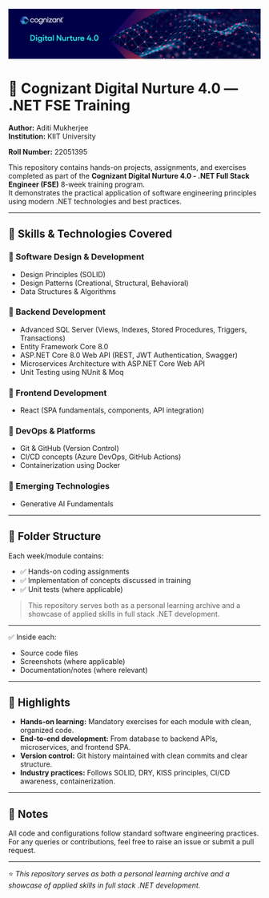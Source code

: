 ![Cognizant Digital Nurture 4.0](https://github.com/Aditi1989/Cognizant/raw/master/banner.png)



# 💼 Cognizant Digital Nurture 4.0 — .NET FSE Training

**Author:** Aditi Mukherjee  
**Institution:** KIIT University

**Roll Number:** 22051395

This repository contains hands-on projects, assignments, and exercises completed as part of the **Cognizant Digital Nurture 4.0 - .NET Full Stack Engineer (FSE)** 8-week training program.  
It demonstrates the practical application of software engineering principles using modern .NET technologies and best practices.

---

## 🚀 Skills & Technologies Covered

### 🔹 Software Design & Development
- Design Principles (SOLID)
- Design Patterns (Creational, Structural, Behavioral)
- Data Structures & Algorithms

### 🔹 Backend Development
- Advanced SQL Server (Views, Indexes, Stored Procedures, Triggers, Transactions)
- Entity Framework Core 8.0
- ASP.NET Core 8.0 Web API (REST, JWT Authentication, Swagger)
- Microservices Architecture with ASP.NET Core Web API
- Unit Testing using NUnit & Moq

### 🔹 Frontend Development
- React (SPA fundamentals, components, API integration)

### 🔹 DevOps & Platforms
- Git & GitHub (Version Control)
- CI/CD concepts (Azure DevOps, GitHub Actions)
- Containerization using Docker

### 🔹 Emerging Technologies
- Generative AI Fundamentals

---

## 📁 Folder Structure

Each week/module contains:
- ✅ Hands-on coding assignments
- ✅ Implementation of concepts discussed in training
- ✅ Unit tests (where applicable)

> This repository serves both as a personal learning archive and a showcase of applied skills in full stack .NET development.

---


✅ Inside each:
- Source code files
- Screenshots (where applicable)
- Documentation/notes (where relevant)

---

## 📌 Highlights

- **Hands-on learning:** Mandatory exercises for each module with clean, organized code.
- **End-to-end development:** From database to backend APIs, microservices, and frontend SPA.
- **Version control:** Git history maintained with clean commits and clear structure.
- **Industry practices:** Follows SOLID, DRY, KISS principles, CI/CD awareness, containerization.

---

## 📝 Notes

All code and configurations follow standard software engineering practices.  
For any queries or contributions, feel free to raise an issue or submit a pull request.  

---

⭐ *This repository serves as both a personal learning archive and a showcase of applied skills in full stack .NET development.*
